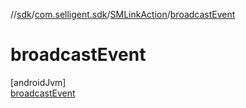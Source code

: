 //[sdk](../../../../index.md)/[com.selligent.sdk](../../index.md)/[SMLinkAction](../index.md)/[broadcastEvent](index.md)

# broadcastEvent

[androidJvm]\
[broadcastEvent](index.md)
